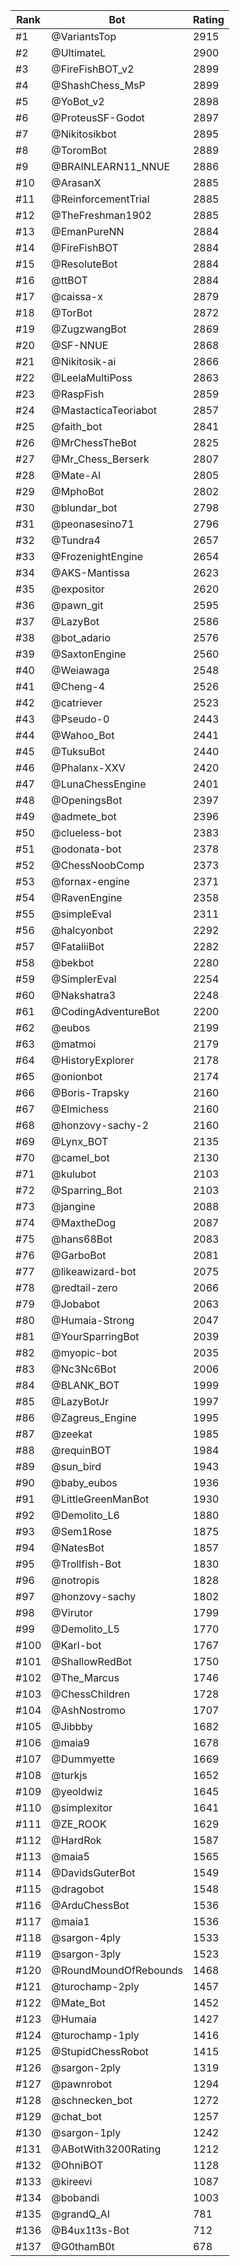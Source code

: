 Rank|Bot|Rating
---|---|---
#1|@VariantsTop|2915
#2|@UltimateL|2900
#3|@FireFishBOT_v2|2899
#4|@ShashChess_MsP|2899
#5|@YoBot_v2|2898
#6|@ProteusSF-Godot|2897
#7|@Nikitosikbot|2895
#8|@ToromBot|2889
#9|@BRAINLEARN11_NNUE|2886
#10|@ArasanX|2885
#11|@ReinforcementTrial|2885
#12|@TheFreshman1902|2885
#13|@EmanPureNN|2884
#14|@FireFishBOT|2884
#15|@ResoluteBot|2884
#16|@ttBOT|2884
#17|@caissa-x|2879
#18|@TorBot|2872
#19|@ZugzwangBot|2869
#20|@SF-NNUE|2868
#21|@Nikitosik-ai|2866
#22|@LeelaMultiPoss|2863
#23|@RaspFish|2859
#24|@MastacticaTeoriabot|2857
#25|@faith_bot|2841
#26|@MrChessTheBot|2825
#27|@Mr_Chess_Berserk|2807
#28|@Mate-AI|2805
#29|@MphoBot|2802
#30|@blundar_bot|2798
#31|@peonasesino71|2796
#32|@Tundra4|2657
#33|@FrozenightEngine|2654
#34|@AKS-Mantissa|2623
#35|@expositor|2620
#36|@pawn_git|2595
#37|@LazyBot|2586
#38|@bot_adario|2576
#39|@SaxtonEngine|2560
#40|@Weiawaga|2548
#41|@Cheng-4|2526
#42|@catriever|2523
#43|@Pseudo-0|2443
#44|@Wahoo_Bot|2441
#45|@TuksuBot|2440
#46|@Phalanx-XXV|2420
#47|@LunaChessEngine|2401
#48|@OpeningsBot|2397
#49|@admete_bot|2396
#50|@clueless-bot|2383
#51|@odonata-bot|2378
#52|@ChessNoobComp|2373
#53|@fornax-engine|2371
#54|@RavenEngine|2358
#55|@simpleEval|2311
#56|@halcyonbot|2292
#57|@FataliiBot|2282
#58|@bekbot|2280
#59|@SimplerEval|2254
#60|@Nakshatra3|2248
#61|@CodingAdventureBot|2200
#62|@eubos|2199
#63|@matmoi|2179
#64|@HistoryExplorer|2178
#65|@onionbot|2174
#66|@Boris-Trapsky|2160
#67|@Elmichess|2160
#68|@honzovy-sachy-2|2160
#69|@Lynx_BOT|2135
#70|@camel_bot|2130
#71|@kulubot|2103
#72|@Sparring_Bot|2103
#73|@jangine|2088
#74|@MaxtheDog|2087
#75|@hans68Bot|2083
#76|@GarboBot|2081
#77|@likeawizard-bot|2075
#78|@redtail-zero|2066
#79|@Jobabot|2063
#80|@Humaia-Strong|2047
#81|@YourSparringBot|2039
#82|@myopic-bot|2035
#83|@Nc3Nc6Bot|2006
#84|@BLANK_BOT|1999
#85|@LazyBotJr|1997
#86|@Zagreus_Engine|1995
#87|@zeekat|1985
#88|@requinBOT|1984
#89|@sun_bird|1943
#90|@baby_eubos|1936
#91|@LittleGreenManBot|1930
#92|@Demolito_L6|1880
#93|@Sem1Rose|1875
#94|@NatesBot|1857
#95|@Trollfish-Bot|1830
#96|@notropis|1828
#97|@honzovy-sachy|1802
#98|@Virutor|1799
#99|@Demolito_L5|1770
#100|@Karl-bot|1767
#101|@ShallowRedBot|1750
#102|@The_Marcus|1746
#103|@ChessChildren|1728
#104|@AshNostromo|1707
#105|@Jibbby|1682
#106|@maia9|1678
#107|@Dummyette|1669
#108|@turkjs|1652
#109|@yeoldwiz|1645
#110|@simplexitor|1641
#111|@ZE_ROOK|1629
#112|@HardRok|1587
#113|@maia5|1565
#114|@DavidsGuterBot|1549
#115|@dragobot|1548
#116|@ArduChessBot|1536
#117|@maia1|1536
#118|@sargon-4ply|1533
#119|@sargon-3ply|1523
#120|@RoundMoundOfRebounds|1468
#121|@turochamp-2ply|1457
#122|@Mate_Bot|1452
#123|@Humaia|1427
#124|@turochamp-1ply|1416
#125|@StupidChessRobot|1415
#126|@sargon-2ply|1319
#127|@pawnrobot|1294
#128|@schnecken_bot|1272
#129|@chat_bot|1257
#130|@sargon-1ply|1242
#131|@ABotWith3200Rating|1212
#132|@OhniBOT|1128
#133|@kireevi|1087
#134|@bobandi|1003
#135|@grandQ_AI|781
#136|@B4ux1t3s-Bot|712
#137|@G0thamB0t|678
